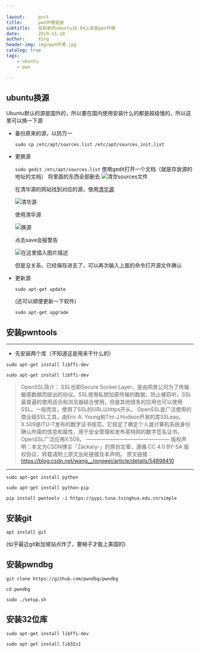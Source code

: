 ```yaml
---

layout:     post
title:      pwn环境安装
subtitle:   在崭新的ubuntu16.04上安装pwn环境
date:       2019-11-10
author:     X1ng
header-img: img/pwn环境.jpg
catalog: true
tags:
    - ubuntu
    - pwn

---
```


## ubuntu换源

Ubuntu默认的源是国外的，所以要在国内使用安装什么的都是超级慢的，所以这里可以换一下源

* 备份原来的源，以防万一 
  
  `sudo cp /etc/apt/sources.list /etc/apt/sources_init.list`
  
* 更换源
  
  `sudo gedit /etc/apt/sources.list`
  使用gedit打开一个文档（就是存放源的地址的文档）
  将里面的东西全部删去
  ![清空sources文件](https://img-blog.csdnimg.cn/20191110202055509.png?x-oss-process=image/watermark,type_ZmFuZ3poZW5naGVpdGk,shadow_10,text_aHR0cHM6Ly9ibG9nLmNzZG4ubmV0L3dqeF8xMTAyMTE=,size_16,color_FFFFFF,t_70)
  
  在清华源的网站找到对应的源，使用[清华源](https://mirrors.tuna.tsinghua.edu.cn/help/ubuntu/?spm=a2c4e.10696291.0.0.502319a4Niy7Ii)
  
  ![清华源](https://img-blog.csdnimg.cn/20191110202421265.png?x-oss-process=image/watermark,type_ZmFuZ3poZW5naGVpdGk,shadow_10,text_aHR0cHM6Ly9ibG9nLmNzZG4ubmV0L3dqeF8xMTAyMTE=,size_16,color_FFFFFF,t_70)
  
  使用清华源 
  
  ![换源](https://img-blog.csdnimg.cn/20191110202517812.png?x-oss-process=image/watermark,type_ZmFuZ3poZW5naGVpdGk,shadow_10,text_aHR0cHM6Ly9ibG9nLmNzZG4ubmV0L3dqeF8xMTAyMTE=,size_16,color_FFFFFF,t_70)
  
  点击save会报警告
  
  ![在这里插入图片描述](https://img-blog.csdnimg.cn/20191110203155884.png)
  
  但是没关系，已经保存进去了，可以再次输入上面的命令打开源文件确认
  
* 更新源

  `sudo apt-get update`

  (还可以顺便更新一下软件)

  `sudo apt-get upgrade`

## 安装pwntools

***

* 先安装两个库（不知道这是用来干什么的）

`sudo apt-get install libffi-dev`

`sudo apt-get install libffi-dev`

>OpenSSL简介： 
>  SSL也即Secure Socket Layer，是由网景公司为了传输敏感数据而提出的协议。SSL使用私钥加密传输的数据，防止被窃听。SSL最普遍的使用适合和浏览器结合使用，但是其他很多的应用也可以使用SSL。一般而言，使用了SSL的URL以https开头。  OpenSSL是广泛使用的商业级SSL工具，由Eric A. Young和Tim J.Hudson开发的库SSLeay。  X.509是ITU-T发布的数字证书规范。它规定了确定个人或计算机系统身份确认所需的信息和属性，用于安全管理和发布英特网的数字签名证书。OpenSSL广泛应用X.509。
>————————————————
>版权声明：本文为CSDN博主「Zackary-」的原创文章，遵循 CC 4.0 BY-SA 版权协议，转载请附上原文出处链接及本声明。
>原文链接：https://blog.csdn.net/wang__rongwei/article/details/54898410



***

`sudo apt-get install python`

`sudo apt-get install python-pip`

`pip install pwntools -i https://pypi.tuna.tsinghua.edu.cn/simple`

## 安装git

`apt install git`

 (似乎最近git新加坡站点炸了，要梯子才能上美国的)

## 安装pwndbg

`git clone https://github.com/pwndbg/pwndbg`

`cd pwndbg`

`sudo ./setup.sh`

## 安装32位库

`sudo apt-get install libffi-dev`

`sudo apt-get install lib32z1`

